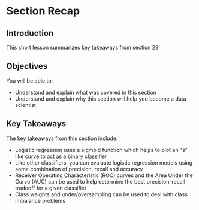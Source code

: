 
# Section Recap

## Introduction

This short lesson summarizes key takeaways from section 29

## Objectives
You will be able to:
* Understand and explain what was covered in this section
* Understand and explain why this section will help you become a data scientist

## Key Takeaways

The key takeaways from this section include:
* Logistic regression uses a sigmoid function which helps to plot an "s" like curve to act as a binary classifier
* Like other classifiers, you can evaluate logistic regression models using some combination of precision, recall and accuracy
* Receiver Operating Characteristic (ROC) curves and the Area Under the Curve (AUC) can be used to help determine the best precision-recall tradeoff for a given classifier
* Class weights and under/oversampling can be used to deal with class imbalance problems
